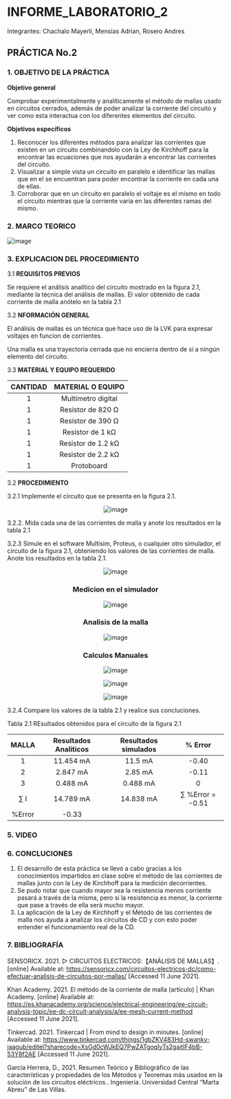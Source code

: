 # INFORME_LABORATORIO_2

Integrantes: Chachalo Mayerli, Mensias Adrian, Rosero Andres

## **PRÁCTICA No.2**

### 1.  OBJETIVO DE LA PRÁCTICA

**Objetivo general** 

Comprobar experimentalmente y analíticamente el método de mallas usado en circuitos cerrados, además de poder analizar la corriente del circuito y ver como esta interactua con los diferentes elementos del circuito.

**Objetivos específicos**

1. Reconocer los diferentes métodos para analizar las corrientes que existen en un circuito combinandolo con la Ley de Kirchhoff para la encontrar las ecuaciones que nos ayudarán a encontrar las corrientes del circuito.
2. Visualizar a simple vista un circuito en paralelo e identificar las mallas que en el se encuentran para poder encontrar la corriente en cada una de ellas.
3. Corroborar que en un circuito en paralelo el voltaje es el mismo en todo el circuito mientras que la corriente varia en las diferentes ramas del mismo.

### 2.  MARCO TEORICO

![image](https://user-images.githubusercontent.com/75383758/121648322-020b5b00-ca5d-11eb-91ef-f7f5e0514d4a.png)

### 3.  EXPLICACION DEL PROCEDIMIENTO 

3.1 **REQUISITOS PREVIOS**

Se requiere el análisis analítico del circuito mostrado en la figura 2.1, mediante la técnica del análisis de mallas. El valor obtenido de cada corriente de malla anótelo en la tabla 2.1

3.2 **NFORMACIÓN GENERAL**

El análisis de mallas es un técnica que hace uso de la LVK para expresar voltajes en funcion de corrientes.

Una malla es una trayectoria cerrada que no encierra dentro de sí a ningún elemento del circuito.

3.3 **MATERIAL Y EQUIPO REQUERIDO**

|**CANTIDAD**| **MATERIAL O EQUIPO**|
|:---: | :---: 
| 1 | Multímetro digital |
| 1 | Resistor de 820 Ω |
| 1 | Resistor de 390 Ω |
| 1 | Resistor de 1  kΩ |
| 1 | Resistor de 1.2 kΩ |
| 1 | Resistor de 2.2 kΩ |
| 1 | Protoboard |

3.2 **PROCEDIMIENTO**

 3.2.1 Implemente el circuito que se presenta en la figura 2.1.

<div align="center">
      
 ![image](https://user-images.githubusercontent.com/85126275/121592314-2258fc80-ca00-11eb-8161-5a046f387385.png)
 
  </div>
  
  3.2.2. Mida cada una de las corrientes de malla y anote los resultados en la tabla 2.1 
 
  
  3.2.3 Simule en el software Multisim, Proteus, o cualquier otro simulador, el circuito de la figura 2.1, obteniendo los valores de las corrientes de malla. Anote los resultados en la tabla 2.1.
  
  <div align="center">
  
  ![image](https://user-images.githubusercontent.com/75383758/121633253-0e38ed80-ca48-11eb-8c00-a4bdffe9f04b.png)
 
 ### Medicion en el simulador 
 
 ![image](https://user-images.githubusercontent.com/85126275/121688189-ca1a0d00-ca88-11eb-88b7-9bea073ae35d.png)

 ### Analisis de la malla
  
  ![image](https://user-images.githubusercontent.com/75383758/121633147-e3e73000-ca47-11eb-9a1f-9feac9eb42d4.png)
 
 ### Calculos Manuales

  ![image](https://user-images.githubusercontent.com/75383758/121641228-886f6f00-ca54-11eb-9a3e-fa661ddb5e31.png)

  ![image](https://user-images.githubusercontent.com/75383758/121641478-d97f6300-ca54-11eb-9c92-a7e457af86c8.png)
 
  ![image](https://user-images.githubusercontent.com/75383758/121643366-5b708b80-ca57-11eb-8451-05c0db151821.png) 
 
  </div>

  3.2.4 Compare los valores de la tabla 2.1 y realice sus concluciones.
  
  Tabla 2.1 REsultados obtenidos para el circuito de la figura 2.1
  
  | **MALLA** | **Resultados Analíticos** | **Resultados simulados** | **% Error** |
  | :---: | :---: | :---: | :---: |
  |   1    | 11.454 mA | 11.5 mA | -0.40 |
  |   2    | 2.847 mA | 2.85 mA | -0.11 |
  |   3    | 0.488 mA | 0.488 mA | 0 |
  |   ∑ I   | 14.789 mA | 14.838 mA | ∑ %Error = -0.51 |
  | %Error | -0.33 |       |
 
### 5.  VIDEO



### 6.  CONCLUCIONES 

1. El desarrollo de esta práctica se llevó a cabo gracias a los conocimientos impartidos en clase sobre el método de las corrientes de mallas junto con la Ley de Kirchhoff para la medición decorrientes.
2. Se pudo notar que cuando mayor sea la resistencia menos corriente pasará a través de la misma, pero si la resistencia es menor, la corriente que pase a través de ella será mucho mayor.
3. La aplicación de la Ley de Kirchhoff y el Método de las corrientes de malla nos ayuda a analizar los circuitos de CD y con esto poder entender el funcionamiento real de la CD.

### 7.  BIBLIOGRAFÍA

SENSORICX. 2021. ▷ CIRCUITOS ELECTRICOS:【ANÁLISIS DE MALLAS】. [online] Available at: <https://sensoricx.com/circuitos-electricos-dc/como-efectuar-analisis-de-circuitos-por-mallas/> [Accessed 11 June 2021].

Khan Academy. 2021. El método de la corriente de malla (artículo) | Khan Academy. [online] Available at: <https://es.khanacademy.org/science/electrical-engineering/ee-circuit-analysis-topic/ee-dc-circuit-analysis/a/ee-mesh-current-method> [Accessed 11 June 2021].

Tinkercad. 2021. Tinkercad | From mind to design in minutes. [online] Available at: <https://www.tinkercad.com/things/1gbZKV483Hd-swanky-jaagub/editel?sharecode=XsGd0cWJkEQ7PwZATgoqIyTs2gaitIF4bB-53Y8f2AE> [Accessed 11 June 2021].

García Herrera, D., 2021. Resumen Teórico y Bibliográfico de las características y propiedades de los Métodos y Teoremas más usados en la solución de los circuitos eléctricos.. Ingeniería. Universidad Central “Marta Abreu” de Las Villas.
